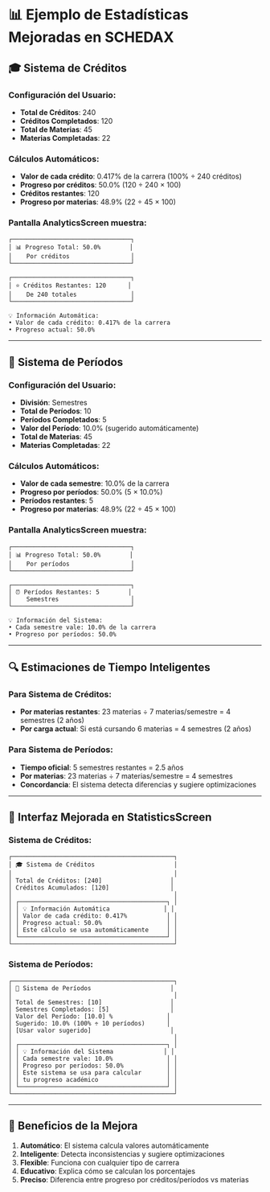 # 📊 Ejemplo de Estadísticas Mejoradas en SCHEDAX

## 🎓 Sistema de Créditos

### Configuración del Usuario:
- **Total de Créditos**: 240
- **Créditos Completados**: 120
- **Total de Materias**: 45
- **Materias Completadas**: 22

### Cálculos Automáticos:
- **Valor de cada crédito**: 0.417% de la carrera (100% ÷ 240 créditos)
- **Progreso por créditos**: 50.0% (120 ÷ 240 × 100)
- **Créditos restantes**: 120
- **Progreso por materias**: 48.9% (22 ÷ 45 × 100)

### Pantalla AnalyticsScreen muestra:
```
┌─────────────────────────────────┐
│ 📊 Progreso Total: 50.0%        │
│    Por créditos                 │
└─────────────────────────────────┘

┌─────────────────────────────────┐
│ ⭐ Créditos Restantes: 120      │
│    De 240 totales               │
└─────────────────────────────────┘

💡 Información Automática:
• Valor de cada crédito: 0.417% de la carrera
• Progreso actual: 50.0%
```

---

## 📅 Sistema de Períodos

### Configuración del Usuario:
- **División**: Semestres
- **Total de Períodos**: 10
- **Períodos Completados**: 5
- **Valor del Período**: 10.0% (sugerido automáticamente)
- **Total de Materias**: 45
- **Materias Completadas**: 22

### Cálculos Automáticos:
- **Valor de cada semestre**: 10.0% de la carrera
- **Progreso por períodos**: 50.0% (5 × 10.0%)
- **Períodos restantes**: 5
- **Progreso por materias**: 48.9% (22 ÷ 45 × 100)

### Pantalla AnalyticsScreen muestra:
```
┌─────────────────────────────────┐
│ 📊 Progreso Total: 50.0%        │
│    Por períodos                 │
└─────────────────────────────────┘

┌─────────────────────────────────┐
│ ⏰ Períodos Restantes: 5        │
│    Semestres                    │
└─────────────────────────────────┘

💡 Información del Sistema:
• Cada semestre vale: 10.0% de la carrera
• Progreso por períodos: 50.0%
```

---

## 🔍 Estimaciones de Tiempo Inteligentes

### Para Sistema de Créditos:
- **Por materias restantes**: 23 materias ÷ 7 materias/semestre = 4 semestres (2 años)
- **Por carga actual**: Si está cursando 6 materias = 4 semestres (2 años)

### Para Sistema de Períodos:
- **Tiempo oficial**: 5 semestres restantes = 2.5 años
- **Por materias**: 23 materias ÷ 7 materias/semestre = 4 semestres
- **Concordancia**: El sistema detecta diferencias y sugiere optimizaciones

---

## 📱 Interfaz Mejorada en StatisticsScreen

### Sistema de Créditos:
```
┌─────────────────────────────────────────────┐
│ 🎓 Sistema de Créditos                      │
│                                             │
│ Total de Créditos: [240]                   │
│ Créditos Acumulados: [120]                 │
│                                             │
│ ┌─────────────────────────────────────────┐ │
│ │ 💡 Información Automática               │ │
│ │ Valor de cada crédito: 0.417%           │ │
│ │ Progreso actual: 50.0%                  │ │
│ │ Este cálculo se usa automáticamente     │ │
│ └─────────────────────────────────────────┘ │
└─────────────────────────────────────────────┘
```

### Sistema de Períodos:
```
┌─────────────────────────────────────────────┐
│ 📅 Sistema de Períodos                      │
│                                             │
│ Total de Semestres: [10]                   │
│ Semestres Completados: [5]                 │
│ Valor del Período: [10.0] %               │
│ Sugerido: 10.0% (100% ÷ 10 períodos)      │
│ [Usar valor sugerido]                      │
│                                             │
│ ┌─────────────────────────────────────────┐ │
│ │ 💡 Información del Sistema              │ │
│ │ Cada semestre vale: 10.0%               │ │
│ │ Progreso por períodos: 50.0%            │ │
│ │ Este sistema se usa para calcular       │ │
│ │ tu progreso académico                   │ │
│ └─────────────────────────────────────────┘ │
└─────────────────────────────────────────────┘
```

---

## 🎯 Beneficios de la Mejora

1. **Automático**: El sistema calcula valores automáticamente
2. **Inteligente**: Detecta inconsistencias y sugiere optimizaciones  
3. **Flexible**: Funciona con cualquier tipo de carrera
4. **Educativo**: Explica cómo se calculan los porcentajes
5. **Preciso**: Diferencia entre progreso por créditos/períodos vs materias
